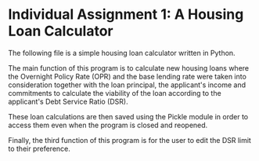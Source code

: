 # Individual Assignment 1: A Housing Loan Calculator
The following file is a simple housing loan calculator written in Python. 

The main function of this program is to calculate new housing loans where the Overnight Policy Rate (OPR) and the base lending rate were taken into consideration together with the loan principal, the applicant's income and commitments to calculate the viability of the loan according to the applicant's Debt Service Ratio (DSR).

These loan calculations are then saved using the Pickle module in order to access them even when the program is closed and reopened. 

Finally, the third function of this program is for the user to edit the DSR limit to their preference. 
